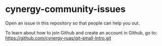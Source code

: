 # cynergy-community-issues
Open an issue in this repository so that people can help you out.

To learn about how to join Github and create an account in Github, go to: https://github.com/cynergy-ruas/git-small-Intro.git


